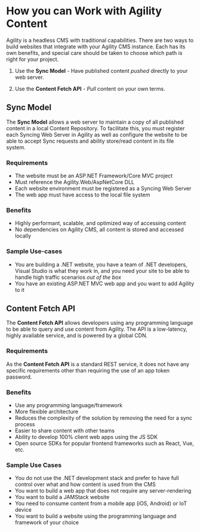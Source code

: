 # How you can Work with Agility Content
Agility is a headless CMS with traditional capabilities. There are two ways to build websites that integrate with your Agility CMS instance. Each has its own benefits, and special care should be taken to choose which path is right for your project.

1. Use the **Sync Model** - Have published content *pushed* directly to your web server.

2. Use the **Content Fetch API** - *Pull* content on your own terms.

## Sync Model
The **Sync Model** allows a web server to maintain a copy of all published content in a local Content Repository. To facilitate this, you must register each Syncing Web Server in Agility as well as configure the website to be able to accept Sync requests and ability store/read content in its file system.

### Requirements
- The website must be an ASP.NET Framework/Core MVC project
- Must reference the Agility.Web/AspNetCore DLL
- Each website environment must be registered as a Syncing Web Server
- The web app must have access to the local file system

### Benefits
- Highly performant, scalable, and optimized way of accessing content
- No dependencies on Agility CMS, all content is stored and accessed locally

### Sample Use-cases
- You are building a .NET website, you have a team of .NET developers, Visual Studio is what they work in, and you need your site to be able to handle high traffic scenarios *out of the box*
- You have an existing ASP.NET MVC web app and you want to add Agility to it


## Content Fetch API
The **Content Fetch API** allows developers using any programming language to be able to query and use content from Agility. The API is a low-latency, highly available service, and is powered by a global CDN.

### Requirements
As the **Content Fetch API** is a standard REST service, it does not have any specific requirements other than requiring the use of an app token password.

### Benefits
- Use any programming language/framework
- More flexible architecture
- Reduces the complexity of the solution by removing the need for a sync process
- Easier to share content with other teams
- Ability to develop 100% client web apps using the JS SDK
- Open source SDKs for popular frontend frameworks such as React, Vue, etc.

### Sample Use Cases
- You do not use the .NET development stack and prefer to have full control over what and how content is used from the CMS
- You want to build a web app that does not require any server-rendering
- You want to build a JAMStack website
- You need to consume content from a mobile app (iOS, Android) or IoT device
- You want to build a website using the programming language and framework of your choice




